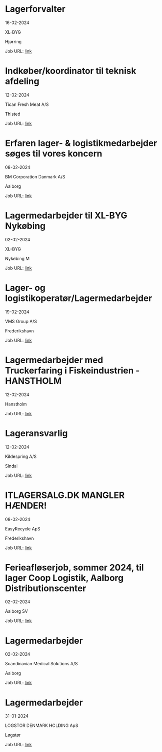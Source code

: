 # Lagerforvalter
16-02-2024

XL-BYG

Hjørring

Job URL: [link](https://app.elvium.com/da/positions/25109/job_posting?referer_host=www.jobindex.dk)


# Indkøber/koordinator til teknisk afdeling
12-02-2024

Tican Fresh Meat A/S

Thisted

Job URL: [link](https://www.jobindex.dk/img/pdf/20240209_Indkoeber_tekn_afd.pdf)


# Erfaren lager- & logistikmedarbejder søges til vores koncern
08-02-2024

BM Corporation Danmark A/S

Aalborg

Job URL: [link](https://www.jobindex.dk/img/pdf/bm_corporation_20240208sul.pdf)


# Lagermedarbejder til XL-BYG Nykøbing
02-02-2024

XL-BYG

Nykøbing M

Job URL: [link](https://app.elvium.com/da/positions/24894/job_posting?referer_host=www.jobindex.dk)


# Lager- og logistikoperatør/Lagermedarbejder
19-02-2024

VMS Group A/S

Frederikshavn

Job URL: [link](https://www.nordjyskejob.dk/resultat/lager-og-logistikoperatoerlagermedarbejder-lja-85339660.aspx?jobId=LJA-85339660&list=SearchResultsJobsIds&index=17&querydesc=SearchJobQueryDescription&viewedfrom=1)


# Lagermedarbejder med Truckerfaring i Fiskeindustrien - HANSTHOLM
12-02-2024



Hanstholm

Job URL: [link](https://www.jobindex.dk/jobannonce/r12294348/lagermedarbejder-med-truckerfaring-i-fiskeindustrien-hanstholm)


# Lageransvarlig
12-02-2024

Kildespring A/S

Sindal

Job URL: [link](https://www.jobindex.dk/jobannonce/r12294134/lageransvarlig)


# ITLAGERSALG.DK MANGLER HÆNDER!
08-02-2024

EasyRecycle ApS

Frederikshavn

Job URL: [link](https://www.jobindex.dk/jobannonce/r12285407/itlagersalgdk-mangler-haender)


# Ferieafløserjob, sommer 2024, til lager Coop Logistik, Aalborg Distributionscenter
02-02-2024



Aalborg SV

Job URL: [link](https://www.jobindex.dk/jobannonce/r12270319/ferieafloeserjob-sommer-2024-til-lager-coop-logistik-aalborg-distributionscenter)


# Lagermedarbejder
02-02-2024

Scandinavian Medical Solutions A/S

Aalborg

Job URL: [link](https://www.jobindex.dk/jobannonce/r12269852/lagermedarbejder)


# Lagermedarbejder
31-01-2024

LOGSTOR DENMARK HOLDING ApS

Løgstør

Job URL: [link](https://www.jobindex.dk/jobannonce/r12262968/lagermedarbejder)


